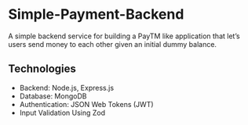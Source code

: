 # Simple-Payment-Backend
A simple backend service for building a PayTM like application that let’s users send money to each other given an initial dummy balance.

## Technologies

- Backend: Node.js, Express.js
- Database: MongoDB 
- Authentication: JSON Web Tokens (JWT)
- Input Validation Using Zod
